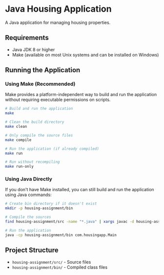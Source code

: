 # Java Housing Application

A Java application for managing housing properties.

## Requirements

- Java JDK 8 or higher
- Make (available on most Unix systems and can be installed on Windows)

## Running the Application

### Using Make (Recommended)

Make provides a platform-independent way to build and run the application without requiring executable permissions on scripts.

```bash
# Build and run the application
make

# Clean the build directory
make clean

# Only compile the source files
make compile

# Run the application (if already compiled)
make run

# Run without recompiling
make run-only
```

### Using Java Directly

If you don't have Make installed, you can still build and run the application using Java commands:

```bash
# Create bin directory if it doesn't exist
mkdir -p housing-assignment/bin

# Compile the sources
find housing-assignment/src -name "*.java" | xargs javac -d housing-assignment/bin

# Run the application
java -cp housing-assignment/bin com.housingapp.Main
```

## Project Structure

- `housing-assignment/src/` - Source files
- `housing-assignment/bin/` - Compiled class files
